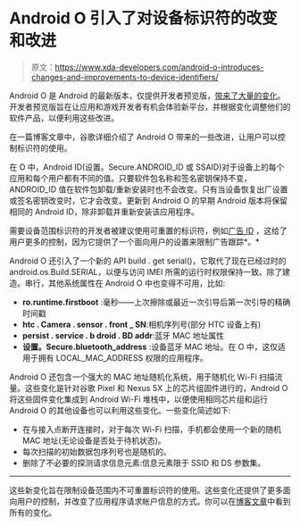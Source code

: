 # Android O 引入了对设备标识符的改变和改进

> 原文：<https://www.xda-developers.com/android-o-introduces-changes-and-improvements-to-device-identifiers/>

Android O 是 Android 的最新版本，仅提供开发者预览版，[带来了大量的变化](https://www.xda-developers.com/tag/android-o/)。开发者预览版旨在让应用和游戏开发者有机会体验新平台，并根据变化调整他们的软件产品，以便利用这些改进。

在一篇博客文章中，谷歌详细介绍了 Android O 带来的一些改进，让用户可以控制标识符的使用。

在 O 中，Android ID(设置。Secure.ANDROID_ID 或 SSAID)对于设备上的每个应用和每个用户都有不同的值。只要软件包名称和签名密钥保持不变，ANDROID_ID 值在软件包卸载/重新安装时也不会改变。只有当设备恢复出厂设置或签名密钥改变时，它才会改变。更新到 Android O 的早期 Android 版本将保留相同的 Android ID，除非卸载并重新安装该应用程序。

需要设备范围标识符的开发者被建议使用可重置的标识符，例如[广告 ID](https://developers.google.com/android/reference/com/google/android/gms/ads/identifier/AdvertisingIdClient) ，这给了用户更多的控制，因为它提供了一个面向用户的设置来限制广告跟踪*。*

Android O 还引入了一个新的 API build . get serial()，它取代了现在已经过时的 android.os.Build.SERIAL，以便与访问 IMEI 所需的运行时权限保持一致。除了建造。串行，其他系统属性在 Android O 中也变得不可用，比如:

*   **ro.runtime.firstboot** :毫秒——上次擦除或最近一次引导后第一次引导的精确时间戳
*   **htc . Camera . sensor . front _ SN**:相机序列号(部分 HTC 设备上有)
*   **persist . service . b droid . BD addr**:蓝牙 MAC 地址属性
*   **设置。Secure.bluetooth_address** :设备蓝牙 MAC 地址。在 O 中，这仅适用于拥有 LOCAL_MAC_ADDRESS 权限的应用程序。

Android O 还包含一个强大的 MAC 地址随机化系统，用于随机化 Wi-Fi 扫描流量。这些变化是针对谷歌 Pixel 和 Nexus 5X 上的芯片组固件进行的，Android O 将这些固件变化集成到 Android Wi-Fi 堆栈中，以便使用相同芯片组和运行 Android O 的其他设备也可以利用这些变化。一些变化简述如下:

*   在与接入点断开连接时，对于每次 Wi-Fi 扫描，手机都会使用一个新的随机 MAC 地址(无论设备是否处于待机状态)。
*   每次扫描的初始数据包序列号也是随机的。
*   删除了不必要的探测请求信息元素:信息元素限于 SSID 和 DS 参数集。

* * *

这些新变化旨在限制设备范围内不可重置标识符的使用。这些变化还提供了更多面向用户的控制，并改变了应用程序请求帐户信息的方式。你可以在[博客文章](https://android-developers.googleblog.com/2017/04/changes-to-device-identifiers-in.html)中看到所有的变化。